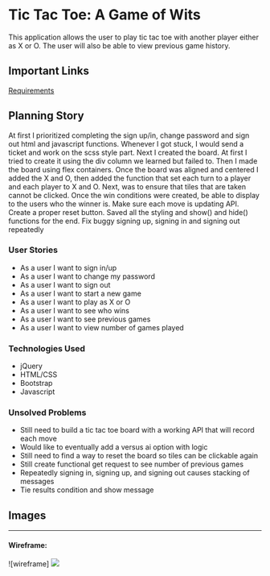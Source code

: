 # Tic Tac Toe: A Game of Wits

This application allows the user to play tic tac toe with another player either as X or O. The user will also be able to view previous game history.  

## Important Links
<a href="https://git.generalassemb.ly/ga-wdi-boston/game-project/blob/master/requirements.md">Requirements</a>

## Planning Story
At first I prioritized completing the sign up/in, change password and sign out html and javascript functions.  Whenever I got stuck, I would send a ticket and work on the scss style part.  Next I created the board. At first I tried to create it using the div column we learned but failed to. Then I made the board using flex containers.  Once the board was aligned and centered I added the X and O, then added the function that set each turn to a player and each player to X and O. Next, was to ensure that tiles that are taken cannot be clicked.  Once the win conditions were created, be able to display to the users who the winner is. Make sure each move is updating API.  Create a proper reset button.  Saved all the styling and show() and hide() functions for the end. Fix buggy signing up, signing in and signing out repeatedly

### User Stories

- As a user I want to sign in/up
- As a user I want to change my password
- As a user I want to sign out
- As a user I want to start a new game
- As a user I want to play as X or O
- As a user I want to see who wins
- As a user I want to see previous games
- As a user I want to view number of games played

### Technologies Used

- jQuery
- HTML/CSS
- Bootstrap
- Javascript

### Unsolved Problems

- Still need to build a tic tac toe board with a working API that will record each move
- Would like to eventually add a versus ai option with logic
- Still need to find a way to reset the board so tiles can be clickable again
- Still create functional get request to see number of previous games
- Repeatedly signing in, signing up, and signing out causes stacking of messages
- Tie results condition and show message

## Images

---

#### Wireframe:
![wireframe]
<img src=https://imgur.com/a/7txH0yp>
